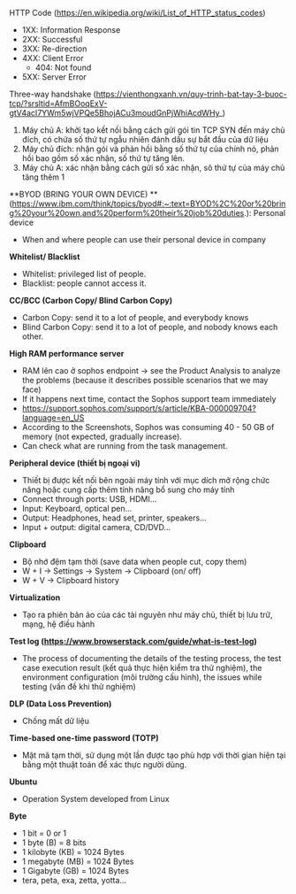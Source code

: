 HTTP Code (https://en.wikipedia.org/wiki/List_of_HTTP_status_codes)
- 1XX: Information Response
- 2XX: Successful
- 3XX: Re-direction
- 4XX: Client Error
  - 404: Not found
- 5XX: Server Error

Three-way handshake (https://vienthongxanh.vn/quy-trinh-bat-tay-3-buoc-tcp/?srsltid=AfmBOoqExV-gtV4acI7YWm5wjVPQe5BhojACu3moudGnPjWhiAcdWHy_)
1. Máy chủ A: khởi tạo kết nối bằng cách gửi gói tin TCP SYN đến máy chủ đích, có chứa số thứ tự ngẫu nhiên đánh dấu sự bắt đầu của dữ liệu
2. Máy chủ đích: nhận gói và phản hồi bằng số thứ tự của chính nó, phản hồi bao gồm số xác nhận, số thứ tự tăng lên. 
3. Máy chủ A: xác nhận bằng cách gửi số xác nhận, sô thứ tự của máy chủ tăng thêm 1

**BYOD (BRING YOUR OWN DEVICE) **(https://www.ibm.com/think/topics/byod#:~:text=BYOD%2C%20or%20bring%20your%20own,and%20perform%20their%20job%20duties.): Personal device 
- When and where people can use their personal device in company

**Whitelist/ Blacklist**
- Whitelist: privileged list of people.
- Blacklist: people cannot access it.

**CC/BCC (Carbon Copy/ Blind Carbon Copy)**
- Carbon Copy: send it to a lot of people, and everybody knows
- Blind Carbon Copy: send it to a lot of people, and nobody knows each other.

**High RAM performance server**
- RAM lên cao ở sophos endpoint -> see the Product Analysis to analyze the problems (because it describes possible scenarios that we may face)
- If it happens next time, contact the Sophos support team immediately
- https://support.sophos.com/support/s/article/KBA-000009704?language=en_US
- According to the Screenshots, Sophos was consuming 40 - 50 GB of memory (not expected, gradually increase).
- Can check what are running from the task management. 

**Peripheral device (thiết bị ngoại vi)**
- Thiết bị được kết nối bên ngoài máy tính với mục dích mở rộng chức năng hoặc cung cấp thêm tính năng bổ sung cho máy tính
- Connect through ports: USB, HDMI...
- Input: Keyboard, optical pen...
- Output: Headphones, head set, printer, speakers...
- Input + output: digital camera, CD/DVD...

**Clipboard**
- Bộ nhớ đệm tạm thời (save data when people cut, copy them)
- W + I -> Settings -> System -> Clipboard (on/ off)
- W + V -> Clipboard history

**Virtualization**
- Tạo ra phiên bản ảo của các tài nguyên như máy chủ, thiết bị lưu trữ, mạng, hệ điều hành

**Test log (https://www.browserstack.com/guide/what-is-test-log)**
- The process of documenting the details of the testing process, the test case execution result (kết quả thực hiện kiểm tra thử nghiệm), the environment configuration (môi trường cấu hình), the issues while testing (vấn đề khi thử nghiệm)

**DLP (Data Loss Prevention)**
- Chống mất dữ liệu

**Time-based one-time password (TOTP)**
- Mật mã tạm thời, sử dụng một lần được tạo phù hợp với thời gian hiện tại bằng một thuật toán để xác thực người dùng.

**Ubuntu**
- Operation System developed from Linux

**Byte**
- 1 bit = 0 or 1
- 1 byte (B) = 8 bits
- 1 kilobyte (KB) = 1024 Bytes
- 1 megabyte (MB) = 1024 Bytes
- 1 Gigabyte (GB) = 1024 Bytes
- tera, peta, exa, zetta, yotta...

